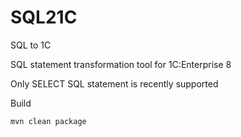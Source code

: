 # SQL21C
SQL to 1C

SQL statement transformation tool for 1C:Enterprise 8

Only SELECT SQL statement is recently supported

Build

`mvn clean package`